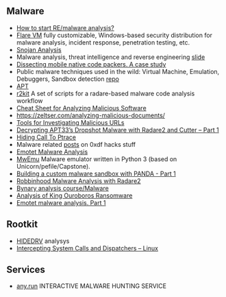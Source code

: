 ## Malware

 - [How to start RE/malware analysis?](https://hshrzd.wordpress.com/how-to-start/)
 - [Flare VM](https://github.com/fireeye/flare-vm) fully customizable, Windows-based security distribution for malware analysis, incident response, penetration testing, etc.
 - [Snojan Analysis](https://medium.com/@jacob16682/snojan-analysis-bb3982fb1bb9)
 - Malware analysis, threat intelligence and reverse engineering [slide](https://www.slideshare.net/bartblaze/malware-analysis-threat-intelligence-and-reverse-engineering)
 - [Dissecting mobile native code packers. A case study](https://blog.zimperium.com/dissecting-mobile-native-code-packers-case-study/)
 - Public malware techniques used in the wild: Virtual Machine, Emulation, Debuggers, Sandbox detection [repo](https://github.com/LordNoteworthy/al-khaser)
 - [APT](https://azeria-labs.com/advanced-persistent-threat/)
 - [r2kit](https://github.com/cmatthewbrooks/r2kit) A set of scripts for a radare-based malware code analysis workflow
 - [Cheat Sheet for Analyzing Malicious Software](https://zeltser.com/malware-analysis-cheat-sheet/)
 - https://zeltser.com/analyzing-malicious-documents/
 - [Tools for Investigating Malicious URLs](https://medium.com/@0x736A/tools-for-investigating-malicious-urls-d013121c8650)
 - [Decrypting APT33’s Dropshot Malware with Radare2 and Cutter – Part 1](https://www.megabeets.net/decrypting-dropshot-with-radare2-and-cutter-part-1/)
 - [Hiding Call To Ptrace](https://github.com/yellowbyte/analysis-of-anti-analysis/blob/master/research/hiding_call_to_ptrace/hiding_call_to_ptrace.md)
 - Malware related [posts](https://0xdf.gitlab.io/tags.html#malware) on 0xdf hacks stuff
 - [Emotet Malware Analysis](https://medium.com/@nishanmaharjan17/emotet-malware-analysis-33302911695b)
 - [MwEmu](https://gitlab.com/vtopan/mwemu) Malware emulator written in Python 3 (based on Unicorn/pefile/Capstone).
 - [Building a custom malware sandbox with PANDA - Part 1](https://adalogics.com/blog/Building-a-custom-malware-sandbox-with-PANDA-Part-1)
 - [Robbinhood Malware Analysis with Radare2](https://goggleheadedhacker.com/blog/post/12)
 - [Bynary analysis course/Malware](https://maxkersten.nl/binary-analysis-course/malware-analysis)
 - [Analysis of King Ouroboros Ransomware](https://maskop9.tech/index.php/2019/08/18/analysis-of-king-ouroboros-ransomware/)
 - [Emotet malware analysis. Part 1](https://persianov.net/emotet-malware-analysis-part-1)

## Rootkit
 - [HIDEDRV](http://www.sekoia.fr/blog/wp-content/uploads/2016/10/Rootkit-analysis-Use-case-on-HIDEDRV-v1.6.pdf) analysys
 - [Intercepting System Calls and Dispatchers – Linux](https://ruinedsec.wordpress.com/2013/04/04/modifying-system-calls-dispatching-linux/)

## Services

 - [any.run](https://any.run) INTERACTIVE MALWARE HUNTING SERVICE
